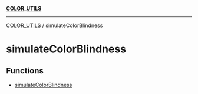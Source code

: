 [**COLOR_UTILS**](../README.md)

***

[COLOR_UTILS](../README.md) / simulateColorBlindness

# simulateColorBlindness

## Functions

- [simulateColorBlindness](functions/simulateColorBlindness.md)
